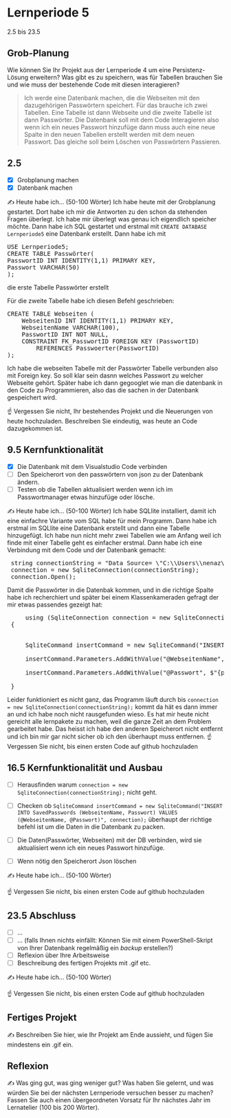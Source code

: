 # Lernperiode 5

2.5 bis 23.5

## Grob-Planung

Wie können Sie Ihr Projekt aus der Lernperiode 4 um eine Persistenz-Lösung erweitern? Was gibt es zu speichern, was für Tabellen brauchen Sie und wie muss der bestehende Code mit diesen interagieren?

> Ich werde eine Datenbank machen, die die Webseiten mit den dazugehörigen Passwörtern speichert. Für das brauche ich zwei Tabellen. Eine Tabelle ist dann Webseite und die  zweite Tabelle ist dann Passwörter. Die Datenbank soll mit dem Code Interagieren also wenn ich ein neues Passwort hinzufüge dann muss auch eine neue Spalte in den neuen Tabellen erstellt werden mit dem neuen Passwort. Das gleiche soll beim Löschen von Passwörtern Passieren.

## 2.5

- [x] Grobplanung machen
- [x] Datenbank machen

✍️ Heute habe ich... (50-100 Wörter)
Ich habe heute mit der Grobplanung gestartet. Dort habe ich mir die Antworten zu den schon da stehenden Fragen überlegt. Ich habe mir überlegt was genau ich eigendlich speicher möchte. Dann habe ich SQL gestartet und erstmal mit `CREATE DATABASE Lernperiode5` eine Datenbank erstellt. Dann habe ich mit
<pre>USE Lernperiode5;
CREATE TABLE Passwörter(
PasswortID INT IDENTITY(1,1) PRIMARY KEY,
Passwort VARCHAR(50)
);</pre> die erste Tabelle Passwörter erstellt

Für die zweite Tabelle habe ich diesen Befehl geschrieben:
<pre>CREATE TABLE Webseiten (
    WebseitenID INT IDENTITY(1,1) PRIMARY KEY,
    WebseitenName VARCHAR(100),
    PasswortID INT NOT NULL,
    CONSTRAINT FK_PasswortID FOREIGN KEY (PasswortID)
        REFERENCES Passwoerter(PasswortID)
);</pre>
Ich habe  die webseiten Tabelle mit der Passwörter Tabelle verbunden also mit Foreign key. So soll klar sein dasnn welches Passwort zu welcher Webseite gehört.
Später habe ich dann gegooglet wie man die datenbank in den Code zu Programmieren, also das die sachen in der Datenbank gespeichert wird.

☝️ Vergessen Sie nicht, Ihr bestehendes Projekt und die Neuerungen von heute hochzuladen. Beschreiben Sie eindeutig, was heute an Code dazugekommen ist.

## 9.5 Kernfunktionalität

- [x] Die Datenbank mit dem Visualstudio Code verbinden
- [ ] Den Speicherort von den passwörtern von json zu der Datenbank ändern.
- [ ] Testen ob die Tabellen aktualisiert werden wenn ich im Passwortmanager etwas hinzufüge oder lösche.

✍️ Heute habe ich... (50-100 Wörter)
Ich habe  SQLlite installiert, damit ich eine einfachre Variante vom SQL habe für mein Programm. Dann habe ich erstmal im SQLlite eine Datenbank erstellt und dann eine Tabelle hinzugefügt. Ich habe nun nicht mehr zwei Tabellen wie am Anfang weil ich finde mit einer Tabelle geht es einfacher erstmal. Dann habe ich eine Verbindung mit dem Code und der Datenbank gemacht:
<pre>
 string connectionString = "Data Source= \"C:\\Users\\nenaz\\source\\repos\\PasswortManager\\SQL_PasswortmanagerDB.db\"";
 connection = new SqliteConnection(connectionString);
 connection.Open();
</pre> 
Damit die Passwörter in die Datenbak kommen, und in die richtige Spalte habe ich recherchiert und später bei einem Klassenkameraden gefragt der mir etwas passendes gezeigt hat:
<pre>
     using (SqliteConnection connection = new SqliteConnection(connectionString))
 {
  

     SqliteCommand insertCommand = new SqliteCommand("INSERT INTO SavedPasswords (WebseitenName, Passwort) VALUES (@WebseitenName, @Passwort)", connection);

     insertCommand.Parameters.AddWithValue("@WebseitenName", $"{website}");

     insertCommand.Parameters.AddWithValue("@Passwort", $"{passwort}");

 }
</pre> 
Leider funktioniert es nicht ganz, das Programm läuft durch bis `connection = new SqliteConnection(connectionString);` kommt da hät es dann immer an und ich habe noch nicht rausgefunden wieso. 
Es hat mir heute nicht gereicht alle lernpakete zu machen, weil die ganze Zeit an dem Problem gearbeitet habe. Das heisst ich habe den anderen Speicherort nicht entfernt und ich bin mir gar nicht sicher ob ich den überhaupt muss entfernen.
☝️ Vergessen Sie nicht, bis einen ersten Code auf github hochzuladen

## 16.5 Kernfunktionalität und Ausbau

- [ ] Herausfinden warum `connection = new SqliteConnection(connectionString);` nicht geht.
- [ ] Checken ob `SqliteCommand insertCommand = new SqliteCommand("INSERT INTO SavedPasswords (WebseitenName, Passwort) VALUES (@WebseitenName, @Passwort)", connection);` überhaupt der richtige befehl ist um die Daten in die Datenbank zu packen.
- [ ] Die Daten(Passwörter, Webseiten) mit der DB verbinden, wird sie aktualisiert wenn ich ein neues Passwort hinzufüge.
- [ ] Wenn nötig den Speicherort Json löschen


✍️ Heute habe ich... (50-100 Wörter)

☝️ Vergessen Sie nicht, bis einen ersten Code auf github hochzuladen

## 23.5 Abschluss

- [ ] ...
- [ ] ... (falls Ihnen nichts einfällt: Können Sie mit einem PowerShell-Skript von Ihrer Datenbank regelmäßig ein *backup* erstellen?)
- [ ] Reflexion über Ihre Arbeitsweise
- [ ] Beschreibung des fertigen Projekts mit .gif etc.

✍️ Heute habe ich... (50-100 Wörter)

☝️ Vergessen Sie nicht, bis einen ersten Code auf github hochzuladen

## Fertiges Projekt

✍️ Beschreiben Sie hier, wie Ihr Projekt am Ende aussieht, und fügen Sie mindestens ein .gif ein.

## Reflexion

✍️ Was ging gut, was ging weniger gut? Was haben Sie gelernt, und was würden Sie bei der nächsten Lernperiode versuchen besser zu machen? Fassen Sie auch einen übergeordneten Vorsatz für Ihr nächstes Jahr im Lernatelier (100 bis 200 Wörter).
